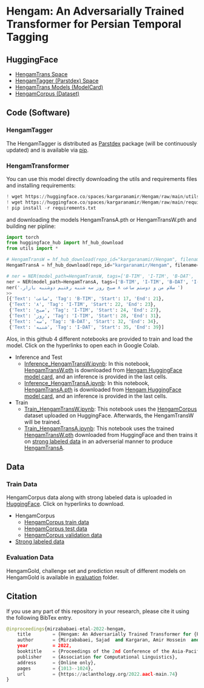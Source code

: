 # Hengam: An Adversarially Trained Transformer for Persian Temporal Tagging

## HuggingFace
- [HengamTrans Space](https://huggingface.co/spaces/kargaranamir/Hengam)
- [HengamTagger (Parstdex) Space](https://huggingface.co/spaces/kargaranamir/parstdex)
- [HengamTrans Models (ModelCard)](https://huggingface.co/kargaranamir/Hengam)
- [HengamCorpus (Dataset)](https://huggingface.co/datasets/kargaranamir/HengamCorpus)


## Code (Software)

### HengamTagger
The HengamTagger is distributed as [Parstdex](https://github.com/kargaranamir/parstdex) package (will be continuously updated) and is available via [pip](https://pypi.org/project/parstdex). 

### HengamTransformer

You can use this model directly downloading the utils and requirements files and installing requirements:

```python
! wget https://huggingface.co/spaces/kargaranamir/Hengam/raw/main/utils.py
! wget https://huggingface.co/spaces/kargaranamir/Hengam/raw/main/requirements.txt
! pip install -r requirements.txt
```

and downloading the models HengamTransA.pth or HengamTransW.pth and building ner pipline:

```python
import torch
from huggingface_hub import hf_hub_download
from utils import *

# HengamTransW = hf_hub_download(repo_id="kargaranamir/Hengam", filename="HengamTransW.pth")
HengamTransA = hf_hub_download(repo_id="kargaranamir/Hengam", filename="HengamTransA.pth")
```

```python
# ner = NER(model_path=HengamTransW, tags=['B-TIM', 'I-TIM', 'B-DAT', 'I-DAT', 'O'])
ner = NER(model_path=HengamTransA, tags=['B-TIM', 'I-TIM', 'B-DAT', 'I-DAT', 'O'])
ner('.سلام من و دوستم ساعت ۸ صبح روز سه شنبه رفتیم دوشنبه بازار ')
>>
[{'Text': 'ساعت', 'Tag': 'B-TIM', 'Start': 17, 'End': 21},
 {'Text': '۸', 'Tag': 'I-TIM', 'Start': 22, 'End': 23},
 {'Text': 'صبح', 'Tag': 'I-TIM', 'Start': 24, 'End': 27},
 {'Text': 'روز', 'Tag': 'I-TIM', 'Start': 28, 'End': 31},
 {'Text': 'سه', 'Tag': 'B-DAT', 'Start': 32, 'End': 34},
 {'Text': 'شنبه', 'Tag': 'I-DAT', 'Start': 35, 'End': 39}]
```



Alos, in this github 4 different notebooks are provided to train and load the model. Click on the hyperlinks to open each in Google Colab.

- Inference and Test 
  - [Inference_HengamTransW.ipynb](https://colab.research.google.com/github/kargaranamir/hengam/blob/main/code/Inference_HengamTransW.ipynb): In this notebook, [HengamTransW.pth](https://huggingface.co/kargaranamir/Hengam/resolve/main/HengamTransW.pth) is downloaded from [Hengam HuggingFace model card](https://huggingface.co/kargaranamir/Hengam), and an inference is provided in the last cells.
  - [Inference_HengamTransA.ipynb](https://colab.research.google.com/github/kargaranamir/hengam/blob/main/code/Inference_HengamTransA.ipynb): In this notebook, [HengamTransA.pth](https://huggingface.co/kargaranamir/Hengam/resolve/main/HengamTransA.pth) is downloaded from [Hengam HuggingFace model card](https://huggingface.co/kargaranamir/Hengam), and an inference is provided in the last cells.
- Train
  - [Train_HengamTransW.ipynb](https://colab.research.google.com/github/kargaranamir/hengam/blob/main/code/Train_HengamTransW.ipynb): This notebook uses the [HengamCorpus](https://huggingface.co/datasets/kargaranamir/HengamCorpus) dataset uploaded on HuggingFace. Afterwards, the HengamTransW will be trained.
  - [Train_HengamTransA.ipynb](https://colab.research.google.com/github/kargaranamir/hengam/blob/main/code/Train_HengamTransA.ipynb): This notebook uses the trained [HengamTransW.pth](https://huggingface.co/kargaranamir/Hengam/resolve/main/HengamTransW.pth) downloaded from HuggingFace and then trains it on [strong labeled data](https://huggingface.co/datasets/kargaranamir/HengamCorpus/raw/main/strong.txt) in an adverserial manner to produce [HengamTransA](https://huggingface.co/kargaranamir/Hengam/resolve/main/HengamTransA.pth).

## Data

### Train Data
HengamCorpus data along with strong labeled data is uploaded in [HuggingFace](https://huggingface.co/datasets/kargaranamir/HengamCorpus). Click on hyperlinks to download.
- HengamCorpus
  - [HengamCorpus train data](https://huggingface.co/datasets/kargaranamir/HengamCorpus/resolve/main/train.txt)
  - [HengamCorpus test data](https://huggingface.co/datasets/kargaranamir/HengamCorpus/resolve/main/test.txt)
  - [HengamCorpus validation data](https://huggingface.co/datasets/kargaranamir/HengamCorpus/resolve/main/val.txt)
- [Strong labeled data](https://huggingface.co/datasets/kargaranamir/HengamCorpus/raw/main/strong.txt)

### Evaluation Data
HengamGold, challenge set and prediction result of different models on HengamGold is available in [evaluation](./data/evaluation) folder.


## Citation

If you use any part of this repository in your research, please cite it using the following BibTex entry.
```python
@inproceedings{mirzababaei-etal-2022-hengam,
	title        = {Hengam: An Adversarially Trained Transformer for {P}ersian Temporal Tagging},
	author       = {Mirzababaei, Sajad  and Kargaran, Amir Hossein  and Sch{\"u}tze, Hinrich  and Asgari, Ehsaneddin},
	year         = 2022,
	booktitle    = {Proceedings of the 2nd Conference of the Asia-Pacific Chapter of the Association for Computational Linguistics and the 12th International Joint Conference on Natural Language Processing},
	publisher    = {Association for Computational Linguistics},
	address      = {Online only},
	pages        = {1013--1024},
	url          = {https://aclanthology.org/2022.aacl-main.74}
}
```
